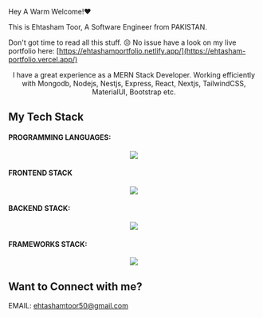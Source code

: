 Hey A Warm Welcome!❤️

This is Ehtasham Toor, A Software Engineer from PAKISTAN.

Don't got time to read all this stuff. 😒 No issue have a look on my live portfolio here:
[https://ehtashamportfolio.netlify.app/](https://ehtasham-portfolio.vercel.app/)

<p align="center">I have a great experience as a MERN Stack Developer. Working efficiently with Mongodb, Nodejs, Nestjs, Express, React, Nextjs, TailwindCSS, MaterialUI, Bootstrap etc. </p>

<h2>My Tech Stack</h2>

<h4>PROGRAMMING LANGUAGES:</h4>

<p align="center">
  <a href="https://skillicons.dev">
    <img src="https://skillicons.dev/icons?i=javascript,ts&theme=light" />
  </a>
</p>

<h4>FRONTEND STACK</h4>
<p align="center">
  <a href="https://skillicons.dev">
    <img src="https://skillicons.dev/icons?i=html,css,react,bootstrap,tailwind,materialui&theme=light" />
  </a>
</p>

<h4>BACKEND STACK:</h4>

<p align="center">
  <a href="https://skillicons.dev">
    <img src="https://skillicons.dev/icons?i=nodejs,express,mongodb&theme=light" />
  </a>
</p>

<h4>FRAMEWORKS STACK:</h4>

<p align="center">
  <a href="https://skillicons.dev">
    <img src="https://skillicons.dev/icons?i=nextjs,nestjs&theme=light" />
  </a>
</p>

<h2>Want to Connect with me?</h2>

EMAIL: ehtashamtoor50@gmail.com
